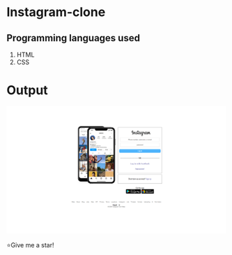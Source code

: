 # Instagram-clone

## Programming languages used
1. HTML
2. CSS

# Output
![output](output.png)

⭐Give me a star!
